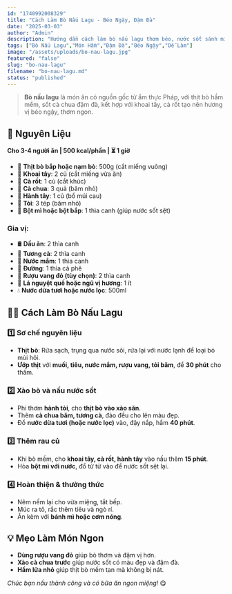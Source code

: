 ```yaml
---
id: "1740992008329"
title: "Cách Làm Bò Nấu Lagu - Béo Ngậy, Đậm Đà"
date: "2025-03-03"
author: "Admin"
description: "Hướng dẫn cách làm bò nấu lagu thơm béo, nước sốt sánh mịn, thịt bò mềm tan, cực kỳ hấp dẫn cho bữa ăn đặc biệt."
tags: ["Bò Nấu Lagu","Món Hầm","Đậm Đà","Béo Ngậy","Dễ Làm"]
image: "/assets/uploads/bo-nau-lagu.jpg"
featured: "false"
slug: "bo-nau-lagu"
filename: "bo-nau-lagu.md"
status: "published"
---
```

> **Bò nấu lagu** là món ăn có nguồn gốc từ ẩm thực Pháp, với thịt bò hầm mềm, sốt cà chua đậm đà, kết hợp với khoai tây, cà rốt tạo nên hương vị béo ngậy, thơm ngon.

## 🛒 **Nguyên Liệu**  
**Cho 3-4 người ăn | 500 kcal/phần | ⏳ 1 giờ**  

- 🥩 **Thịt bò bắp hoặc nạm bò**: 500g (cắt miếng vuông)  
- 🥔 **Khoai tây**: 2 củ (cắt miếng vừa ăn)  
- 🥕 **Cà rốt**: 1 củ (cắt khúc)  
- 🍅 **Cà chua**: 3 quả (băm nhỏ)  
- 🧅 **Hành tây**: 1 củ (bổ múi cau)  
- 🧄 **Tỏi**: 3 tép (băm nhỏ)  
- 🥄 **Bột mì hoặc bột bắp**: 1 thìa canh (giúp nước sốt sệt)  

### Gia vị:  
- 🛢️ **Dầu ăn**: 2 thìa canh  
- 🥄 **Tương cà**: 2 thìa canh  
- 🥢 **Nước mắm**: 1 thìa canh  
- 🍯 **Đường**: 1 thìa cà phê  
- 🍷 **Rượu vang đỏ (tùy chọn)**: 2 thìa canh  
- 🌿 **Lá nguyệt quế hoặc ngũ vị hương**: 1 ít  
- 💧 **Nước dừa tươi hoặc nước lọc**: 500ml  

## 👩‍🍳 **Cách Làm Bò Nấu Lagu**  

### 1️⃣ **Sơ chế nguyên liệu**  
- **Thịt bò**: Rửa sạch, trụng qua nước sôi, rửa lại với nước lạnh để loại bỏ mùi hôi.  
- **Ướp thịt** với **muối, tiêu, nước mắm, rượu vang, tỏi băm**, để **30 phút** cho thấm.  

### 2️⃣ **Xào bò và nấu nước sốt**  
- Phi thơm **hành tỏi**, cho **thịt bò vào xào săn**.  
- Thêm **cà chua băm, tương cà**, đảo đều cho lên màu đẹp.  
- Đổ **nước dừa tươi (hoặc nước lọc)** vào, đậy nắp, hầm **40 phút**.  

### 3️⃣ **Thêm rau củ**  
- Khi bò mềm, cho **khoai tây, cà rốt, hành tây** vào nấu thêm **15 phút**.  
- Hòa **bột mì với nước**, đổ từ từ vào để nước sốt sệt lại.  

### 4️⃣ **Hoàn thiện & thưởng thức**  
- Nêm nếm lại cho vừa miệng, tắt bếp.  
- Múc ra tô, rắc thêm tiêu và ngò rí.  
- Ăn kèm với **bánh mì hoặc cơm nóng**.  

## 💡 **Mẹo Làm Món Ngon**  
- **Dùng rượu vang đỏ** giúp bò thơm và đậm vị hơn.  
- **Xào cà chua trước** giúp nước sốt có màu đẹp và đậm đà.  
- **Hầm lửa nhỏ** giúp thịt bò mềm tan mà không bị nát.  

*Chúc bạn nấu thành công và có bữa ăn ngon miệng!* 😋